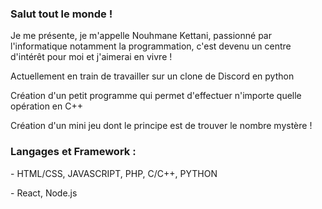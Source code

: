 <html>
<head>
<h3>Salut tout le monde !</h3>
      <p>Je me présente, je m'appelle Nouhmane Kettani, passionné par l'informatique notamment la programmation, c'est devenu un centre d'intérêt pour moi et j'aimerai en vivre !</p>
            <p>Actuellement en train de travailler sur un clone de Discord en python</p>
            <p>Création d'un petit programme qui permet d'effectuer n'importe quelle opération en C++</p>
            <p>Création d'un mini jeu dont le principe est de trouver le nombre mystère !</p>
            <h3><b><p>Langages et Framework :</p></b></h3>
            <p>- HTML/CSS, JAVASCRIPT, PHP, C/C++, PYTHON</p>
            <p>- React, Node.js</p>
</head>


</html>
